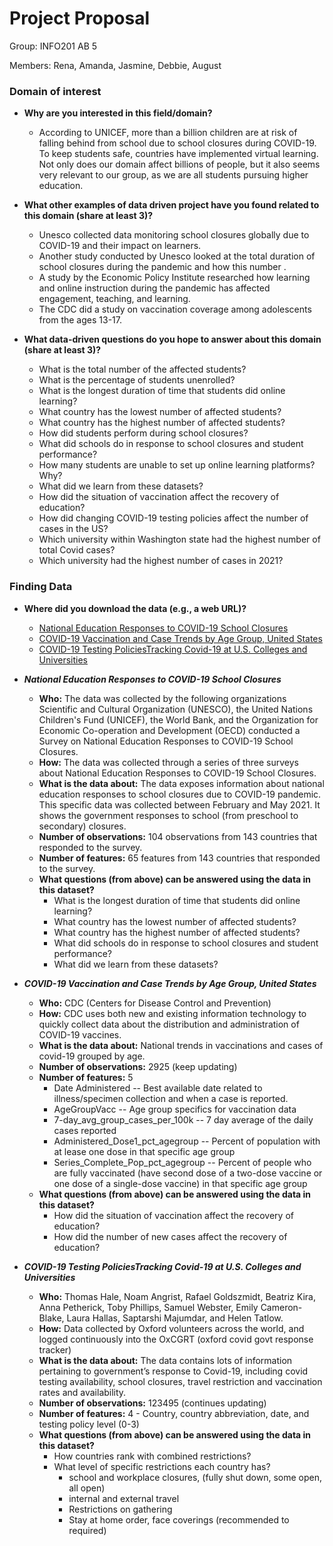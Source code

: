 # Project Proposal
Group: INFO201 AB 5

Members: Rena, Amanda, Jasmine, Debbie, August

### Domain of interest
- **Why are you interested in this field/domain?**
  - According to UNICEF, more than a billion children are at risk of falling behind from school due to school closures during COVID-19. To keep students safe, countries have implemented virtual learning. Not only does our domain affect billions of people, but it also seems very relevant to our group, as we are all students pursuing higher education.

- **What other examples of data driven project have you found related to this domain (share at least 3)?**
  - Unesco collected data monitoring school closures globally due to COVID-19 and their impact on learners.
  - Another study conducted by Unesco looked at the total duration of school closures during the pandemic and how this number .
  - A study by the Economic Policy Institute researched how learning and online  instruction during the pandemic has affected engagement, teaching, and learning.
  - The CDC did a study on vaccination coverage among adolescents from the ages 13-17.

- **What data-driven questions do you hope to answer about this domain (share at least 3)?**
  - What is the total number of the affected students?
  - What is the percentage of students unenrolled?
  - What is the longest duration of time that students did online learning?
  - What country has the lowest number of affected students?
  - What country has the highest number of affected students?
  - How did students perform during school closures?
  - What did schools do in response to school closures and student performance?
  - How many students are unable to set up online learning platforms? Why?
  - What did we learn from these datasets?
  - How did the situation of vaccination affect the recovery of education?
  - How did changing COVID-19 testing policies affect the number of cases in the US?
  - Which university within Washington state had the highest number of total Covid cases?
  - Which university had the highest number of cases in 2021?


### Finding Data
- **Where did you download the data (e.g., a web URL)?**
  - [National Education Responses to COVID-19 School Closures](https://github.com/worldbank/school-survey/tree/master/01_data/011_rawdata)
  - [COVID-19 Vaccination and Case Trends by Age Group, United States](https://data.cdc.gov/Vaccinations/COVID-19-Vaccination-and-Case-Trends-by-Age-Group-/gxj9-t96f)
  - [COVID-19 Testing PoliciesTracking Covid-19 at U.S. Colleges and Universities](https://github.com/nytimes/covid-19-data/tree/master/colleges)

- **_National Education Responses to COVID-19 School Closures_**
  - **Who:** The data was collected by the following organizations Scientific and Cultural Organization (UNESCO), the United Nations Children's Fund (UNICEF), the World Bank, and the Organization for Economic Co-operation and Development (OECD) conducted a Survey on National Education Responses to COVID-19 School Closures.
  - **How:** The data was collected through a series of three surveys about National Education Responses to COVID-19 School Closures.
  - **What is the data about:** The data exposes information about national education responses to school closures due to COVID-19 pandemic. This specific data was collected between February and May 2021. It shows the government responses to school (from preschool to secondary) closures.
  - **Number of observations:** 104 observations from 143 countries that responded to the survey.
  - **Number of features:** 65 features from 143 countries that responded to the survey.
  - **What questions (from above) can be answered using the data in this dataset?**
    - What is the longest duration of time that students did online learning?
    - What country has the lowest number of affected students?
    - What country has the highest number of affected students?
    - What did schools do in response to school closures and student performance?
    - What did we learn from these datasets?


- **_COVID-19 Vaccination and Case Trends by Age Group, United States_**
  - **Who:** CDC (Centers for Disease Control and Prevention)
  - **How:** CDC uses both new and existing information technology to quickly collect data about the distribution and administration of COVID-19 vaccines.
  - **What is the data about:** National trends in vaccinations and cases of covid-19 grouped by age.
  - **Number of observations:** 2925 (keep updating)
  - **Number of features:** 5
    - Date Administered -- Best available date related to illness/specimen collection and when a case is reported.
    - AgeGroupVacc -- Age group specifics for vaccination data
    - 7-day_avg_group_cases_per_100k -- 7 day average of the daily cases reported
    - Administered_Dose1_pct_agegroup -- Percent of population with at lease one dose in that specific age group
    - Series_Complete_Pop_pct_agegroup -- Percent of people who are fully vaccinated (have second dose of a two-dose vaccine or one dose of a single-dose vaccine) in that specific age group
  - **What questions (from above) can be answered using the data in this dataset?**
    - How did the situation of vaccination affect the recovery of education?
    - How did the number of new cases affect the recovery of education?


- **_COVID-19 Testing PoliciesTracking Covid-19 at U.S. Colleges and Universities_**
  - **Who:** Thomas Hale, Noam Angrist, Rafael Goldszmidt, Beatriz Kira, Anna Petherick, Toby Phillips, Samuel Webster, Emily Cameron-Blake, Laura Hallas, Saptarshi Majumdar, and Helen Tatlow.
  - **How:** Data collected by Oxford volunteers across the world, and logged continuously into the OxCGRT (oxford covid govt response tracker)
  - **What is the data about:** The data contains lots of information pertaining to government’s response to Covid-19, including covid testing availability, school closures, travel restriction and vaccination rates and availability.
  - **Number of observations:** 123495 (continues updating)
  - **Number of features:** 4 - Country, country abbreviation, date, and testing policy level (0-3)
  - **What questions (from above) can be answered using the data in this dataset?**
    - How countries rank with combined restrictions?
    - What level of specific restrictions each country has?
      - school and workplace closures, (fully shut down, some open, all open)
      - internal and external travel
      - Restrictions on gathering
      - Stay at home order, face coverings (recommended to required)
